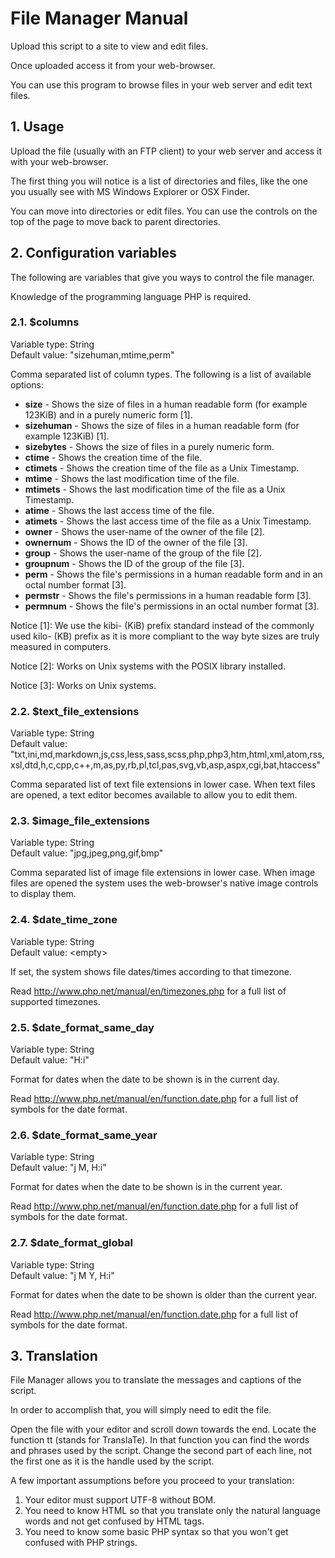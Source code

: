 File Manager Manual
===================

Upload this script to a site to view and edit files. 

Once uploaded access it from your web-browser.

You can use this program to browse files in your web server and edit text files.


## 1. Usage

Upload the file (usually with an FTP client) to your web server and access it with your web-browser.

The first thing you will notice is a list of directories and files, like the one you usually see with MS Windows Explorer or OSX Finder.

You can move into directories or edit files. You can use the controls on the top of the page to move back to parent directories.


## 2. Configuration variables

The following are variables that give you ways to control the file manager.

Knowledge of the programming language PHP is required.


### 2.1. $columns

Variable type: String  
Default value: "sizehuman,mtime,perm"

Comma separated list of column types. The following is a list of available options:

- **size** - Shows the size of files in a human readable form (for example 123KiB) and in a purely numeric form [1].
- **sizehuman** - Shows the size of files in a human readable form (for example 123KiB) [1].
- **sizebytes** - Shows the size of files in a purely numeric form.
- **ctime** - Shows the creation time of the file.
- **ctimets** - Shows the creation time of the file as a Unix Timestamp.
- **mtime** - Shows the last modification time of the file.
- **mtimets** - Shows the last modification time of the file as a Unix Timestamp.
- **atime** - Shows the last access time of the file.
- **atimets** - Shows the last access time of the file as a Unix Timestamp.
- **owner** - Shows the user-name of the owner of the file [2].
- **ownernum** - Shows the ID of the owner of the file [3].
- **group** - Shows the user-name of the group of the file [2].
- **groupnum** - Shows the ID of the group of the file [3].
- **perm** - Shows the file's permissions in a human readable form and in an octal number format [3].
- **permstr** - Shows the file's permissions in a human readable form [3].
- **permnum** - Shows the file's permissions in an octal number format [3].

Notice [1]: We use the kibi- (KiB) prefix standard instead of the commonly used kilo- (KB) prefix as it is more compliant to the way byte sizes are truly measured in computers.

Notice [2]: Works on Unix systems with the POSIX library installed.

Notice [3]: Works on Unix systems.


### 2.2. $text_file_extensions

Variable type: String  
Default value: "txt,ini,md,markdown,js,css,less,sass,scss,php,php3,htm,html,xml,atom,rss,xsl,dtd,h,c,cpp,c++,m,as,py,rb,pl,tcl,pas,svg,vb,asp,aspx,cgi,bat,htaccess"

Comma separated list of text file extensions in lower case. When text files are opened, a text editor becomes available to allow you to edit them.


### 2.3. $image_file_extensions

Variable type: String  
Default value: "jpg,jpeg,png,gif,bmp"

Comma separated list of image file extensions in lower case. When image files are opened the system uses the web-browser's native image controls to display them.


### 2.4. $date_time_zone

Variable type: String  
Default value: \<empty\>

If set, the system shows file dates/times according to that timezone.

Read http://www.php.net/manual/en/timezones.php for a full list of supported timezones.


### 2.5. $date_format_same_day

Variable type: String  
Default value: "H:i"

Format for dates when the date to be shown is in the current day.

Read http://www.php.net/manual/en/function.date.php for a full list of symbols for the date format.


### 2.6. $date_format_same_year

Variable type: String  
Default value: "j M, H:i"

Format for dates when the date to be shown is in the current year.

Read http://www.php.net/manual/en/function.date.php for a full list of symbols for the date format.


### 2.7. $date_format_global

Variable type: String  
Default value: "j M Y, H:i"

Format for dates when the date to be shown is older than the current year.

Read http://www.php.net/manual/en/function.date.php for a full list of symbols for the date format.


## 3. Translation

File Manager allows you to translate the messages and captions of the script.

In order to accomplish that, you will simply need to edit the file.

Open the file with your editor and scroll down towards the end. Locate the function tt (stands for TranslaTe). In that function you can find the words and phrases used by the script. Change the second part of each line, not the first one as it is the handle used by the script.

A few important assumptions before you proceed to your translation:

1. Your editor must support UTF-8 without BOM.
2. You need to know HTML so that you translate only the natural language words and not get confused by HTML tags.
3. You need to know some basic PHP syntax so that you won't get confused with PHP strings.

